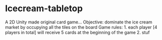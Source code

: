 # Icecream-tabletop
A 2D Unity made original card game...
  Objective: dominate the ice cream market by occupying all the tiles on the board
  Game rules:
    1. each player [4 players in total] will receive 5 cards at the beginning of the game
    2. stuf
